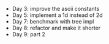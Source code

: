- Day 3: improve the ascii constants
- Day 5: implement a 1d instead of 2d
- Day 7: benchmark with tree impl
- Day 8: refactor and make it shorter
- Day 9: part 2
